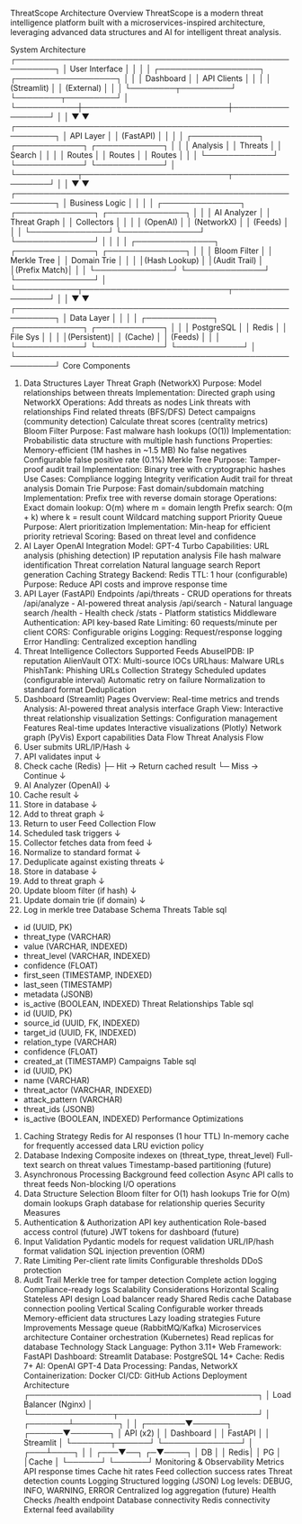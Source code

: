 ThreatScope Architecture
Overview
ThreatScope is a modern threat intelligence platform built with a microservices-inspired architecture, leveraging advanced data structures and AI for intelligent threat analysis.

System Architecture
┌─────────────────────────────────────────────────────────┐
│                    User Interface                        │
│                                                          │
│  ┌──────────────────┐        ┌──────────────────┐      │
│  │   Dashboard      │        │   API Clients    │      │
│  │  (Streamlit)     │        │   (External)     │      │
│  └────────┬─────────┘        └────────┬─────────┘      │
└───────────┼──────────────────────────┼─────────────────┘
            │                          │
            ▼                          ▼
┌─────────────────────────────────────────────────────────┐
│                    API Layer                             │
│                   (FastAPI)                              │
│                                                          │
│  ┌────────────┐  ┌────────────┐  ┌────────────┐       │
│  │  Analysis  │  │  Threats   │  │   Search   │       │
│  │  Routes    │  │  Routes    │  │   Routes   │       │
│  └────────────┘  └────────────┘  └────────────┘       │
└───────────┬──────────────────────────┬─────────────────┘
            │                          │
            ▼                          ▼
┌─────────────────────────────────────────────────────────┐
│                 Business Logic                           │
│                                                          │
│  ┌──────────────┐  ┌──────────────┐  ┌──────────────┐ │
│  │  AI Analyzer │  │ Threat Graph │  │  Collectors  │ │
│  │  (OpenAI)    │  │  (NetworkX)  │  │  (Feeds)     │ │
│  └──────────────┘  └──────────────┘  └──────────────┘ │
│                                                          │
│  ┌──────────────┐  ┌──────────────┐  ┌──────────────┐ │
│  │ Bloom Filter │  │ Merkle Tree  │  │ Domain Trie  │ │
│  │(Hash Lookup) │  │(Audit Trail) │  │(Prefix Match)│ │
│  └──────────────┘  └──────────────┘  └──────────────┘ │
└───────────┬──────────────────────────┬─────────────────┘
            │                          │
            ▼                          ▼
┌─────────────────────────────────────────────────────────┐
│                  Data Layer                              │
│                                                          │
│  ┌────────────┐  ┌────────────┐  ┌────────────┐       │
│  │ PostgreSQL │  │   Redis    │  │  File Sys  │       │
│  │(Persistent)│  │  (Cache)   │  │  (Feeds)   │       │
│  └────────────┘  └────────────┘  └────────────┘       │
└─────────────────────────────────────────────────────────┘
Core Components
1. Data Structures Layer
Threat Graph (NetworkX)
Purpose: Model relationships between threats
Implementation: Directed graph using NetworkX
Operations:
Add threats as nodes
Link threats with relationships
Find related threats (BFS/DFS)
Detect campaigns (community detection)
Calculate threat scores (centrality metrics)
Bloom Filter
Purpose: Fast malware hash lookups (O(1))
Implementation: Probabilistic data structure with multiple hash functions
Properties:
Memory-efficient (1M hashes in ~1.5 MB)
No false negatives
Configurable false positive rate (0.1%)
Merkle Tree
Purpose: Tamper-proof audit trail
Implementation: Binary tree with cryptographic hashes
Use Cases:
Compliance logging
Integrity verification
Audit trail for threat analysis
Domain Trie
Purpose: Fast domain/subdomain matching
Implementation: Prefix tree with reverse domain storage
Operations:
Exact domain lookup: O(m) where m = domain length
Prefix search: O(m + k) where k = result count
Wildcard matching support
Priority Queue
Purpose: Alert prioritization
Implementation: Min-heap for efficient priority retrieval
Scoring: Based on threat level and confidence
2. AI Layer
OpenAI Integration
Model: GPT-4 Turbo
Capabilities:
URL analysis (phishing detection)
IP reputation analysis
File hash malware identification
Threat correlation
Natural language search
Report generation
Caching Strategy
Backend: Redis
TTL: 1 hour (configurable)
Purpose: Reduce API costs and improve response time
3. API Layer (FastAPI)
Endpoints
/api/threats - CRUD operations for threats
/api/analyze - AI-powered threat analysis
/api/search - Natural language search
/health - Health check
/stats - Platform statistics
Middleware
Authentication: API key-based
Rate Limiting: 60 requests/minute per client
CORS: Configurable origins
Logging: Request/response logging
Error Handling: Centralized exception handling
4. Threat Intelligence Collectors
Supported Feeds
AbuseIPDB: IP reputation
AlienVault OTX: Multi-source IOCs
URLhaus: Malware URLs
PhishTank: Phishing URLs
Collection Strategy
Scheduled updates (configurable interval)
Automatic retry on failure
Normalization to standard format
Deduplication
5. Dashboard (Streamlit)
Pages
Overview: Real-time metrics and trends
Analysis: AI-powered threat analysis interface
Graph View: Interactive threat relationship visualization
Settings: Configuration management
Features
Real-time updates
Interactive visualizations (Plotly)
Network graph (PyVis)
Export capabilities
Data Flow
Threat Analysis Flow
1. User submits URL/IP/Hash
   ↓
2. API validates input
   ↓
3. Check cache (Redis)
   ├─ Hit → Return cached result
   └─ Miss → Continue
   ↓
4. AI Analyzer (OpenAI)
   ↓
5. Cache result
   ↓
6. Store in database
   ↓
7. Add to threat graph
   ↓
8. Return to user
Feed Collection Flow
1. Scheduled task triggers
   ↓
2. Collector fetches data from feed
   ↓
3. Normalize to standard format
   ↓
4. Deduplicate against existing threats
   ↓
5. Store in database
   ↓
6. Add to threat graph
   ↓
7. Update bloom filter (if hash)
   ↓
8. Update domain trie (if domain)
   ↓
9. Log in merkle tree
Database Schema
Threats Table
sql
- id (UUID, PK)
- threat_type (VARCHAR)
- value (VARCHAR, INDEXED)
- threat_level (VARCHAR, INDEXED)
- confidence (FLOAT)
- first_seen (TIMESTAMP, INDEXED)
- last_seen (TIMESTAMP)
- metadata (JSONB)
- is_active (BOOLEAN, INDEXED)
Threat Relationships Table
sql
- id (UUID, PK)
- source_id (UUID, FK, INDEXED)
- target_id (UUID, FK, INDEXED)
- relation_type (VARCHAR)
- confidence (FLOAT)
- created_at (TIMESTAMP)
Campaigns Table
sql
- id (UUID, PK)
- name (VARCHAR)
- threat_actor (VARCHAR, INDEXED)
- attack_pattern (VARCHAR)
- threat_ids (JSONB)
- is_active (BOOLEAN, INDEXED)
Performance Optimizations
1. Caching Strategy
Redis for AI responses (1 hour TTL)
In-memory cache for frequently accessed data
LRU eviction policy
2. Database Indexing
Composite indexes on (threat_type, threat_level)
Full-text search on threat values
Timestamp-based partitioning (future)
3. Asynchronous Processing
Background feed collection
Async API calls to threat feeds
Non-blocking I/O operations
4. Data Structure Selection
Bloom filter for O(1) hash lookups
Trie for O(m) domain lookups
Graph database for relationship queries
Security Measures
1. Authentication & Authorization
API key authentication
Role-based access control (future)
JWT tokens for dashboard (future)
2. Input Validation
Pydantic models for request validation
URL/IP/hash format validation
SQL injection prevention (ORM)
3. Rate Limiting
Per-client rate limits
Configurable thresholds
DDoS protection
4. Audit Trail
Merkle tree for tamper detection
Complete action logging
Compliance-ready logs
Scalability Considerations
Horizontal Scaling
Stateless API design
Load balancer ready
Shared Redis cache
Database connection pooling
Vertical Scaling
Configurable worker threads
Memory-efficient data structures
Lazy loading strategies
Future Improvements
Message queue (RabbitMQ/Kafka)
Microservices architecture
Container orchestration (Kubernetes)
Read replicas for database
Technology Stack
Language: Python 3.11+
Web Framework: FastAPI
Dashboard: Streamlit
Database: PostgreSQL 14+
Cache: Redis 7+
AI: OpenAI GPT-4
Data Processing: Pandas, NetworkX
Containerization: Docker
CI/CD: GitHub Actions
Deployment Architecture
┌─────────────────────────────────────────┐
│          Load Balancer (Nginx)          │
└───────────────┬─────────────────────────┘
                │
        ┌───────┴────────┐
        │                │
┌───────▼──────┐  ┌──────▼───────┐
│   API (x2)   │  │  Dashboard   │
│   FastAPI    │  │  Streamlit   │
└───────┬──────┘  └──────────────┘
        │
    ┌───┴────┐
    │        │
┌───▼──┐  ┌─▼────┐
│ DB   │  │ Redis│
│ PG   │  │Cache │
└──────┘  └──────┘
Monitoring & Observability
Metrics
API response times
Cache hit rates
Feed collection success rates
Threat detection counts
Logging
Structured logging (JSON)
Log levels: DEBUG, INFO, WARNING, ERROR
Centralized log aggregation (future)
Health Checks
/health endpoint
Database connectivity
Redis connectivity
External feed availability
